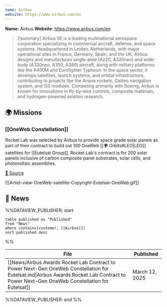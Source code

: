 ```yaml
---
name: Airbus
website: https://www.airbus.com/en
---
```


**Name**: Airbus
**Website**: https://www.airbus.com/en

>[!summary]
>Airbus SE is a leading multinational aerospace corporation specializing in commercial aircraft, defense, and space systems. Headquartered in Leiden, Netherlands, with major operational sites in France, Germany, Spain, and the UK, Airbus designs and manufactures single-aisle (A220, A320neo) and wide-body (A330neo, A350, A380) aircraft, along with military platforms like the A400M and Eurofighter Typhoon. In the space sector, it develops satellites, launch systems, and orbital infrastructure, contributing to projects like the Ariane rockets, Galileo navigation system, and ISS modules. Competing primarily with Boeing, Airbus is known for innovations in fly-by-wire controls, composite materials, and hydrogen-powered aviation research.

## 🌍 Missions

### [[OneWeb Constellation]]

Rocket Lab was selected by Airbus to provide space grade solar panels as part of their contract to build out 100 OneWeb [[🌍 Orbits#LEO|LEO]] satellites for [[Eutelsat Group]]. Rocket Lab's contract is for 200 solar panels inclusive of carbon composite panel substrates, solar cells, and photovoltaic assemblies.

[🔗 Source](https://www.airbus.com/en/newsroom/press-releases/2024-12-airbus-awarded-eutelsat-contract-to-build-oneweb-low-orbit)

![[Artist-view-OneWeb-satellite-Copyright-Eutelsat-OneWeb.gif]]


## 📰 News
%%DATAVIEW_PUBLISHER: start
```
table published as "Published"
from "News"
where contains(customer, [[Airbus]])
sort published desc
```
%%

| File                                                                                                                                                                                     | Published      |
| ---------------------------------------------------------------------------------------------------------------------------------------------------------------------------------------- | -------------- |
| [[News/Airbus Awards Rocket Lab Contract to Power Next-Gen OneWeb Constellation for Eutelsat.md\|Airbus Awards Rocket Lab Contract to Power Next-Gen OneWeb Constellation for Eutelsat]] | March 12, 2025 |

%%DATAVIEW_PUBLISHER: end %%